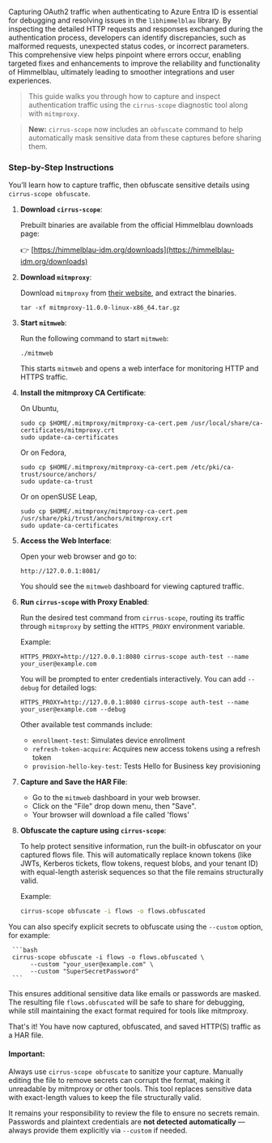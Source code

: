Capturing OAuth2 traffic when authenticating to Azure Entra ID is essential for debugging and resolving issues in the `libhimmelblau` library. By inspecting the detailed HTTP requests and responses exchanged during the authentication process, developers can identify discrepancies, such as malformed requests, unexpected status codes, or incorrect parameters. This comprehensive view helps pinpoint where errors occur, enabling targeted fixes and enhancements to improve the reliability and functionality of Himmelblau, ultimately leading to smoother integrations and user experiences.

> This guide walks you through how to capture and inspect authentication traffic using the `cirrus-scope` diagnostic tool along with `mitmproxy`.

> **New:** `cirrus-scope` now includes an `obfuscate` command to help automatically mask sensitive data from these captures before sharing them.

### Step-by-Step Instructions

You’ll learn how to capture traffic, then obfuscate sensitive details using `cirrus-scope obfuscate`.

1. **Download `cirrus-scope`**:

	Prebuilt binaries are available from the official Himmelblau downloads page:

	👉 [https://himmelblau-idm.org/downloads](https://himmelblau-idm.org/downloads)

2. **Download `mitmproxy`**:

	Download `mitmproxy` from [their website](https://mitmproxy.org/), and extract the binaries.

	```
	tar -xf mitmproxy-11.0.0-linux-x86_64.tar.gz
	```

3. **Start `mitmweb`**:

	Run the following command to start `mitmweb`:

	```
	./mitmweb
	```

	This starts `mitmweb` and opens a web interface for monitoring HTTP and HTTPS traffic.

4. **Install the mitmproxy CA Certificate**:

	On Ubuntu,

	```
	sudo cp $HOME/.mitmproxy/mitmproxy-ca-cert.pem /usr/local/share/ca-certificates/mitmproxy.crt
	sudo update-ca-certificates
	```

	Or on Fedora,

	```
	sudo cp $HOME/.mitmproxy/mitmproxy-ca-cert.pem /etc/pki/ca-trust/source/anchors/
	sudo update-ca-trust
	```

	Or on openSUSE Leap,

	```
	sudo cp $HOME/.mitmproxy/mitmproxy-ca-cert.pem /usr/share/pki/trust/anchors/mitmproxy.crt
	sudo update-ca-certificates
	```

5. **Access the Web Interface**:

	Open your web browser and go to:

	```
	http://127.0.0.1:8081/
	```

	You should see the `mitmweb` dashboard for viewing captured traffic.

6. **Run `cirrus-scope` with Proxy Enabled**:

	Run the desired test command from `cirrus-scope`, routing its traffic through `mitmproxy` by setting the `HTTPS_PROXY` environment variable.

	Example:

	```
	HTTPS_PROXY=http://127.0.0.1:8080 cirrus-scope auth-test --name your_user@example.com
	```

	You will be prompted to enter credentials interactively. You can add `--debug` for detailed logs:

	```
	HTTPS_PROXY=http://127.0.0.1:8080 cirrus-scope auth-test --name your_user@example.com --debug
	```

	Other available test commands include:

	- `enrollment-test`: Simulates device enrollment
	- `refresh-token-acquire`: Acquires new access tokens using a refresh token
	- `provision-hello-key-test`: Tests Hello for Business key provisioning

7. **Capture and Save the HAR File**:

	- Go to the `mitmweb` dashboard in your web browser.
	- Click on the "File" drop down menu, then "Save".
	- Your browser will download a file called 'flows'

8. **Obfuscate the capture using `cirrus-scope`**:

	To help protect sensitive information, run the built-in obfuscator on your captured flows file. This will automatically replace known tokens (like JWTs, Kerberos tickets, flow tokens, request blobs, and your tenant ID) with equal-length asterisk sequences so that the file remains structurally valid.

	Example:
	```bash
	cirrus-scope obfuscate -i flows -o flows.obfuscated
	```

You can also specify explicit secrets to obfuscate using the `--custom` option, for example:

	 ```bash
	 cirrus-scope obfuscate -i flows -o flows.obfuscated \
		  --custom "your_user@example.com" \
		  --custom "SuperSecretPassword"
	 ```

This ensures additional sensitive data like emails or passwords are masked. The resulting file `flows.obfuscated` will be safe to share for debugging, while still maintaining the exact format required for tools like mitmproxy.

That's it! You have now captured, obfuscated, and saved HTTP(S) traffic as a HAR file.

#### **Important:**
Always use `cirrus-scope obfuscate` to sanitize your capture. Manually editing the file to remove secrets can corrupt the format, making it unreadable by mitmproxy or other tools. This tool replaces sensitive data with exact-length values to keep the file structurally valid.

It remains your responsibility to review the file to ensure no secrets remain. Passwords and plaintext credentials are **not detected automatically** — always provide them explicitly via `--custom` if needed.

